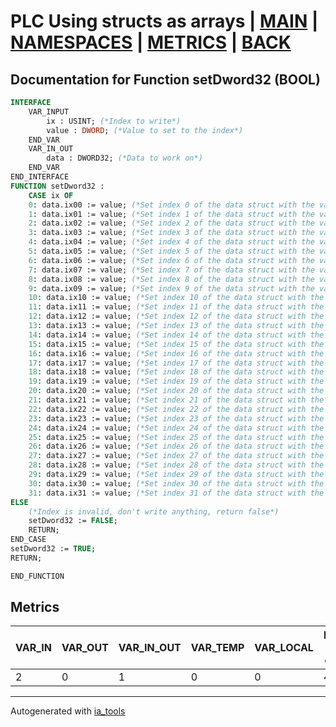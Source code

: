 # PLC Using structs as arrays | [MAIN] | [NAMESPACES] | [METRICS] | [BACK]  

## Documentation for Function setDword32 (BOOL)  

```pascal
INTERFACE
    VAR_INPUT
        ix : USINT; (*Index to write*)
        value : DWORD; (*Value to set to the index*)
    END_VAR
    VAR_IN_OUT
        data : DWORD32; (*Data to work on*)
    END_VAR
END_INTERFACE
FUNCTION setDword32 :
    CASE ix OF
	0: data.ix00 := value; (*Set index 0 of the data struct with the value*)
	1: data.ix01 := value; (*Set index 1 of the data struct with the value*)
	2: data.ix02 := value; (*Set index 2 of the data struct with the value*)
	3: data.ix03 := value; (*Set index 3 of the data struct with the value*)
	4: data.ix04 := value; (*Set index 4 of the data struct with the value*)
	5: data.ix05 := value; (*Set index 5 of the data struct with the value*)
	6: data.ix06 := value; (*Set index 6 of the data struct with the value*)
	7: data.ix07 := value; (*Set index 7 of the data struct with the value*)
	8: data.ix08 := value; (*Set index 8 of the data struct with the value*)
	9: data.ix09 := value; (*Set index 9 of the data struct with the value*)
	10: data.ix10 := value; (*Set index 10 of the data struct with the value*)
	11: data.ix11 := value; (*Set index 11 of the data struct with the value*)
	12: data.ix12 := value; (*Set index 12 of the data struct with the value*)
	13: data.ix13 := value; (*Set index 13 of the data struct with the value*)
	14: data.ix14 := value; (*Set index 14 of the data struct with the value*)
	15: data.ix15 := value; (*Set index 15 of the data struct with the value*)
	16: data.ix16 := value; (*Set index 16 of the data struct with the value*)
	17: data.ix17 := value; (*Set index 17 of the data struct with the value*)
	18: data.ix18 := value; (*Set index 18 of the data struct with the value*)
	19: data.ix19 := value; (*Set index 19 of the data struct with the value*)
	20: data.ix20 := value; (*Set index 20 of the data struct with the value*)
	21: data.ix21 := value; (*Set index 21 of the data struct with the value*)
	22: data.ix22 := value; (*Set index 22 of the data struct with the value*)
	23: data.ix23 := value; (*Set index 23 of the data struct with the value*)
	24: data.ix24 := value; (*Set index 24 of the data struct with the value*)
	25: data.ix25 := value; (*Set index 25 of the data struct with the value*)
	26: data.ix26 := value; (*Set index 26 of the data struct with the value*)
	27: data.ix27 := value; (*Set index 27 of the data struct with the value*)
	28: data.ix28 := value; (*Set index 28 of the data struct with the value*)
	29: data.ix29 := value; (*Set index 29 of the data struct with the value*)
	30: data.ix30 := value; (*Set index 30 of the data struct with the value*)
	31: data.ix31 := value; (*Set index 31 of the data struct with the value*)
ELSE
	(*Index is invalid, don't write anything, return false*)
	setDword32 := FALSE;
	RETURN;
END_CASE
setDword32 := TRUE;
RETURN;

END_FUNCTION
```

## Metrics  

| VAR_IN | VAR_OUT | VAR_IN_OUT | VAR_TEMP | VAR_LOCAL | Lines of code | Maintainable size |
| ------ | ------- | ---------- | --------- | -------- | ------------- | ----------------- |
| 2 | 0 | 1 | 0 | 0 | 40 | 46 |  

---
Autogenerated with [ia_tools](https://github.com/tkucic/ia_tools)  

[MAIN]: ../../../../index_st.md
[NAMESPACES]: ../../nsList_st.md
[METRICS]: ../../../metrics_st.md
[BACK]: ../nsMain_st.md
